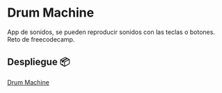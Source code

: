 # Drum Machine

App de sonidos, se pueden reproducir sonidos con las teclas o botones.
Reto de freecodecamp.


## Despliegue 📦

[Drum Machine](https://jhon-h.github.io/drum-machine)
